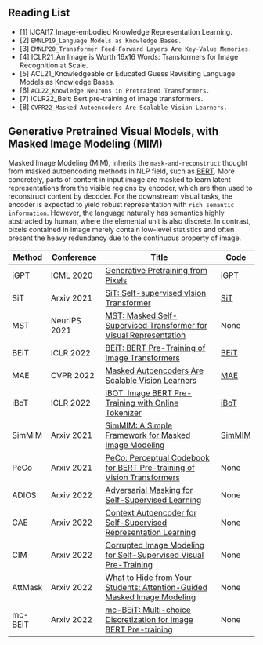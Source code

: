 ## Reading List

* [1] IJCAI17_Image-embodied Knowledge Representation Learning.
* [2] `EMNLP19_Language Models as Knowledge Bases.`
* [3] `EMNLP20_Transformer Feed-Forward Layers Are Key-Value Memories.`
* [4] ICLR21_An Image is Worth 16x16 Words: Transformers for Image Recognition at Scale.
* [5] ACL21_Knowledgeable or Educated Guess Revisiting Language Models as Knowledge Bases.
* [6] `ACL22_Knowledge Neurons in Pretrained Transformers.`
* [7] ICLR22_Beit: Bert pre-training of image transformers.
* [8] `CVPR22_Masked Autoencoders Are Scalable Vision Learners.`

## Generative Pretrained Visual Models, with Masked Image Modeling (MIM)

Masked Image Modeling (MIM), inherits the `mask-and-reconstruct` thought from masked autoencoding methods in NLP field, such as [BERT](https://github.com/google-research/bert). More concretely, parts of content in input image are masked to learn latent representations from the visible regions by encoder, which are then used to reconstruct content by decoder. For the downstream visual tasks, the encoder is expected to yield robust representation with `rich semantic information`. However, the language naturally has semantics highly abstracted by human, where the elemental unit is also discrete. In contrast, pixels contained in image merely contain low-level statistics and often present the heavy redundancy due to the continuous property of image.


Method|Conference|Title|Code
-----|-----|-----|-----
iGPT|ICML 2020|[Generative Pretraining from Pixels](http://proceedings.mlr.press/v119/chen20s/chen20s.pdf)|[iGPT](https://github.com/openai/image-gpt)
SiT|Arxiv 2021|[SiT: Self-supervised vIsion Transformer](https://arxiv.org/pdf/2104.03602.pdf)|[SiT](https://github.com/Sara-Ahmed/SiT)
MST|NeurIPS 2021|[MST: Masked Self-Supervised Transformer for Visual Representation](https://arxiv.org/pdf/2106.05656.pdf)|None
BEiT|ICLR 2022|[BEiT: BERT Pre-Training of Image Transformers](https://arxiv.org/abs/2106.08254)|[BEiT](https://github.com/microsoft/unilm/tree/master/beit)
MAE|CVPR 2022|[Masked Autoencoders Are Scalable Vision Learners](https://arxiv.org/pdf/2111.06377.pdf)|[MAE](https://github.com/facebookresearch/mae)
iBoT|ICLR 2022|[iBOT: Image BERT Pre-Training with Online Tokenizer](https://arxiv.org/pdf/2111.07832.pdf)|[iBoT](https://github.com/bytedance/ibot)
SimMIM|Arxiv 2021|[SimMIM: A Simple Framework for Masked Image Modeling](https://arxiv.org/pdf/2111.09886.pdf)|[SimMIM](https://github.com/microsoft/SimMIM)
PeCo|Arxiv 2021|[PeCo: Perceptual Codebook for BERT Pre-training of Vision Transformers](https://arxiv.org/pdf/2111.12710.pdf)|None
ADIOS|Arxiv 2022|[Adversarial Masking for Self-Supervised Learning](https://arxiv.org/pdf/2201.13100.pdf)|None
CAE|Arxiv 2022|[Context Autoencoder for Self-Supervised Representation Learning](https://arxiv.org/pdf/2202.03026.pdf)|None
CIM|Arxiv 2022|[Corrupted Image Modeling for Self-Supervised Visual Pre-Training](https://arxiv.org/pdf/2202.03382.pdf)|None
AttMask|Arxiv 2022|[What to Hide from Your Students: Attention-Guided Masked Image Modeling](https://arxiv.org/pdf/2203.12719.pdf)|None
mc-BEiT|Arxiv 2022|[mc-BEiT: Multi-choice Discretization for Image BERT Pre-training](https://arxiv.org/pdf/2203.15371.pdf)|None
